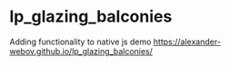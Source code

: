 # lp_glazing_balconies
Adding functionality to native js
demo https://alexander-webov.github.io/lp_glazing_balconies/

